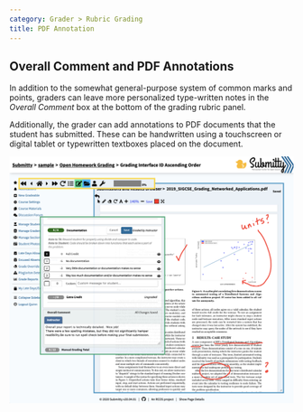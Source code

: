```yaml
---
category: Grader > Rubric Grading
title: PDF Annotation
---
```


## Overall Comment and PDF Annotations

In addition to the somewhat general-purpose system of common marks and points,
graders can leave more personalized type-written notes in the *Overall
Comment* box at the bottom of the grading rubric panel.

Additionally, the grader can add annotations to PDF documents that the
student has submitted.  These can be handwritten using a touchscreen
or digital tablet or typewritten textboxes placed on the document.

![](/images/ta_grading/rubric_grading_panels_2.png)


